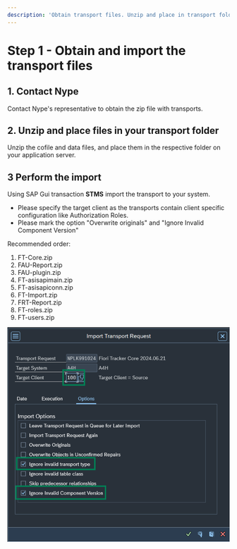 ```yaml
---
description: 'Obtain transport files. Unzip and place in transport folder. Import transports using STMS transaction.'
---
```

# Step 1 - Obtain and import the transport files

## 1. Contact Nype

Contact Nype's representative to obtain the zip file with transports.

## 2. Unzip and place files in your transport folder
Unzip the cofile and data files, and place them in the respective folder on your application server.

## 3 Perform the import
Using SAP Gui transaction **STMS** import the transport to your system. 

  - Please specify the target client as the transports contain client specific configuration like Authorization Roles.
  - Please mark the option "Overwrite originals" and "Ignore Invalid Component Version"

Recommended order:

1. FT-Core.zip
2. FAU-Report.zip
3. FAU-plugin.zip
4. FT-asisapimain.zip
5. FT-asisapiconn.zip
6. FT-Import.zip
7. FRT-Report.zip
8. FT-roles.zip
9. FT-users.zip

[![](res/stms.png)](res/stms.png)